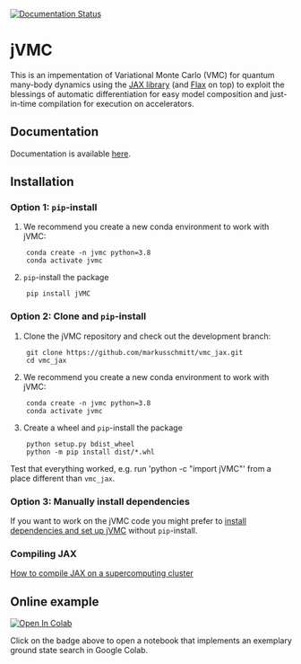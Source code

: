 [![Documentation Status](https://readthedocs.org/projects/jvmc/badge/?version=latest)](https://jvmc.readthedocs.io/en/latest/?badge=latest)

# jVMC
This is an impementation of Variational Monte Carlo (VMC) for quantum many-body dynamics using the [JAX library](https://jax.readthedocs.io "JAX library") (and [Flax](https://flax.readthedocs.io "FLAX library") on top) to exploit the blessings of automatic differentiation for easy model composition and just-in-time compilation for execution on accelerators.

## Documentation

Documentation is available [here](https://jvmc.readthedocs.io/en/latest/ "Documentation").

## Installation

### Option 1: ``pip``-install

1. We recommend you create a new conda environment to work with jVMC:

```
    conda create -n jvmc python=3.8
    conda activate jvmc
```

2. ``pip``-install the package

```
    pip install jVMC
```

### Option 2: Clone and ``pip``-install

1. Clone the jVMC repository and check out the development branch:

```
    git clone https://github.com/markusschmitt/vmc_jax.git
    cd vmc_jax
```

2. We recommend you create a new conda environment to work with jVMC:

```
    conda create -n jvmc python=3.8
    conda activate jvmc
```

3. Create a wheel and ``pip``-install the package
```
    python setup.py bdist_wheel
    python -m pip install dist/*.whl
```
Test that everything worked, e.g. run 'python -c "import jVMC"' from a place different than ``vmc_jax``.

### Option 3: Manually install dependencies

If you want to work on the jVMC code you might prefer to [install dependencies and set up jVMC](documentation/readme/installation_instructions.md) without ``pip``-install.

### Compiling JAX

[How to compile JAX on a supercomputing cluster](documentation/readme/compile_jax_on_cluster.md)


## Online example

[![Open In Colab](https://colab.research.google.com/assets/colab-badge.svg)](https://colab.research.google.com/github/markusschmitt/vmc_jax/blob/master/examples/ex0_ground_state_search.ipynb)

Click on the badge above to open a notebook that implements an exemplary ground state search in Google Colab.
